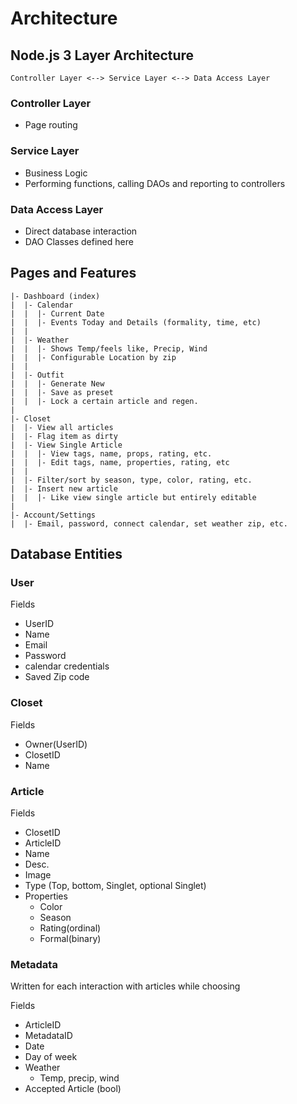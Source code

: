# Architecture

## Node.js 3 Layer Architecture

`Controller Layer <--> Service Layer <--> Data Access Layer`

### Controller Layer

- Page routing

### Service Layer

- Business Logic
- Performing functions, calling DAOs and reporting to controllers

### Data Access Layer

- Direct database interaction
- DAO Classes defined here

## Pages and Features

    |- Dashboard (index)
    |  |- Calendar
    |  |  |- Current Date
    |  |  |- Events Today and Details (formality, time, etc)
    |  |
    |  |- Weather
    |  |  |- Shows Temp/feels like, Precip, Wind
    |  |  |- Configurable Location by zip
    |  |
    |  |- Outfit
    |  |  |- Generate New
    |  |  |- Save as preset
    |  |  |- Lock a certain article and regen.
    |
    |- Closet
    |  |- View all articles
    |  |- Flag item as dirty
    |  |- View Single Article
    |  |  |- View tags, name, props, rating, etc.
    |  |  |- Edit tags, name, properties, rating, etc
    |  |
    |  |- Filter/sort by season, type, color, rating, etc.
    |  |- Insert new article
    |  |  |- Like view single article but entirely editable
    |
    |- Account/Settings
    |  |- Email, password, connect calendar, set weather zip, etc.

## Database Entities

### User

Fields
- UserID
- Name
- Email
- Password
- calendar credentials
- Saved Zip code

### Closet

Fields
- Owner(UserID)
- ClosetID
- Name

### Article

Fields
- ClosetID
- ArticleID
- Name
- Desc.
- Image
- Type (Top, bottom, Singlet, optional Singlet)
- Properties
  - Color
  - Season
  - Rating(ordinal)
  - Formal(binary)

### Metadata

Written for each interaction with articles while choosing

Fields
- ArticleID
- MetadataID
- Date
- Day of week
- Weather
  - Temp, precip, wind
- Accepted Article (bool)
